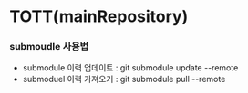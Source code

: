 # TOTT(mainRepository)

### submoudle 사용법
- submodule 이력 업데이트 : git submodule update --remote
- submoduel 이력 가져오기 : git submodule pull --remote
